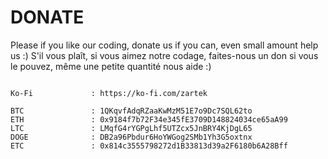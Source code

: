 # DONATE
Please if you like our coding, donate us if you can, even small amount help us :)
S'il vous plaît, si vous aimez notre codage, faites-nous un don si vous le pouvez, même une petite quantité nous aide :)

```

Ko-Fi             : https://ko-fi.com/zartek

BTC               : 1QKqvfAdqRZaaKwMzM51E7o9Dc7SQL62to
ETH               : 0x9184f7b72F34e345fE3709D148824034ce65aA99
LTC               : LMqfG4rYGPgLhf5UTZcx5JnBRY4KjDgL65
DOGE              : DB2a96Pbdur6HoYWGog2SMb1Yh3G5oxtnx
ETC               : 0x814c3555798272d1B33813d39a2F6180b6A28Bff

```

